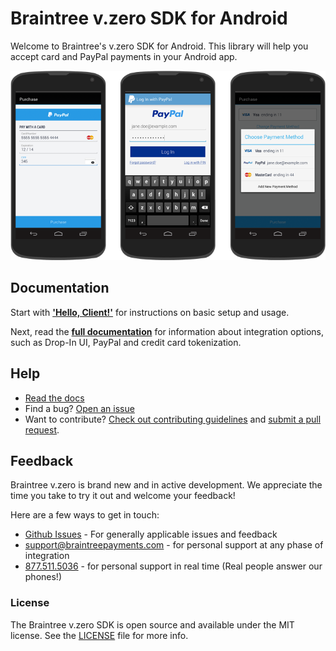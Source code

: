 # Braintree v.zero SDK for Android

Welcome to Braintree's v.zero SDK for Android. This library will help you accept card and PayPal payments in your Android app.

![Screenshot of v.zero](screenshot.png)

## Documentation

Start with [**'Hello, Client!'**](https://developers.braintreepayments.com/android/start/hello-client) for instructions on basic setup and usage.

Next, read the [**full documentation**](https://developers.braintreepayments.com/android/sdk/client) for information about integration options, such as Drop-In UI, PayPal and credit card tokenization.

## Help

* [Read the docs](https://developers.braintreepayments.com/android/sdk/client)
* Find a bug? [Open an issue](https://github.com/braintree/braintree_android/issues)
* Want to contribute? [Check out contributing guidelines](CONTRIBUTING.md) and [submit a pull request](https://help.github.com/articles/creating-a-pull-request).

## Feedback

Braintree v.zero is brand new and in active development. We appreciate the time you take to try it out and welcome your feedback!

Here are a few ways to get in touch:

* [Github Issues](https://github.com/braintree/braintree_android/issues) - For generally applicable issues and feedback
* support@braintreepayments.com - for personal support at any phase of integration
* [877.511.5036](tel:+18775115036) - for personal support in real time (Real people answer our phones!)

### License

The Braintree v.zero SDK is open source and available under the MIT license. See the [LICENSE](LICENSE) file for more info.
